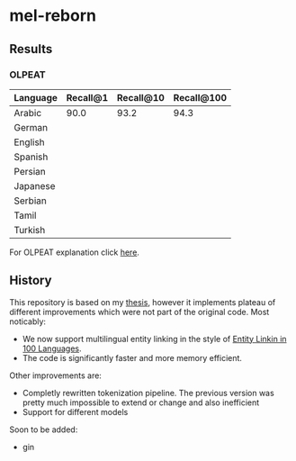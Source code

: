 # mel-reborn

## Results

### OLPEAT
| Language | Recall@1 | Recall@10 | Recall@100 |
|----------|----------|-----------|------------|
| Arabic   |   90.0   |    93.2   |     94.3   |
| German   |          |           |            |
| English  |          |           |            |
| Spanish  |          |           |            |
| Persian  |          |           |            |
| Japanese |          |           |            |
| Serbian  |          |           |            |
| Tamil    |          |           |            |
| Turkish  |          |           |            |



For OLPEAT explanation click [here](https://arxiv.org/pdf/2406.16892#section.6.4).

## History

This repository is based on my [thesis](https://arxiv.org/abs/2406.16892), however it implements plateau of different improvements which were not part of the original code.
Most noticably:
- We now support multilingual entity linking in the style of [Entity Linkin in 100 Languages](https://aclanthology.org/2020.emnlp-main.630/).
- The code is significantly faster and more memory efficient.

Other improvements are:
- Completly rewritten tokenization pipeline. The previous version was pretty much impossible to extend or change and also inefficient
- Support for different models 

Soon to be added:
- gin